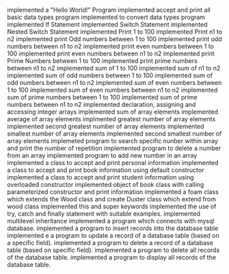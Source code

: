 implemented a "Hello World!" Program
implemented accept and print all basic data types program
implemented to convert data types program
implemented If Statement
implemented Switch Statement
implemented Nested Switch Statement
implemented Print 1 to 100
implemented Print n1 to n2
implemented print Odd numbers between 1 to 100
implemented print odd numbers between n1 to n2
implemented print even numbers between 1 to 100
implemented print even numbers between n1 to n2
implemented print Prime Numbers between 1 to 100
implemented print prime numbers between n1 to n2
implemented sum of 1 to 100
implemented sum of n1 to n2
implemented sum of odd numbers between 1 to 100
implemented sum of odd numbers between n1 to n2
implemented sum of even numbers between 1 to 100
implemented sum of even numbers between n1 to n2
implemented sum of prime numbers between 1 to 100
implemented sum of prime numbers between n1 to n2
implemented declaration, assigning and accessing integer arrays
implemented sum of array elements
implemented average of array elements
implmented greatest number of array elements
implemented second greatest number of array elements
implemented smallest number of array elements
implemented second smallest number of array elements
implemeted program to search specific nunber within array and print the number of repetition
implemented program to delete a number from an array
implemented program to add new number in an array
implemented a class to accept and print personal information
implemented a class to accept and print book information using default constructor
implemented a class to accept and print student information using overloaded constructor
implemented object of book class with calling parameterized constructor and print information
implemented a foam class which extends the Wood class and create Duster class which extend from wood class
implemented this and super keywords
implemented the use of try, catch and finally statement with suitable examples.
implemented multilevel inheritance
implemented a program which connects with mysql database.
implemented a program to insert records into the database table
implemented e a program to update a record of a database table (based on a specific field).
implemented a program to delete a record of a database table (based on specific field).
implemented a program to delete all records of the database table.
implemented a program to display all records of the database table.
